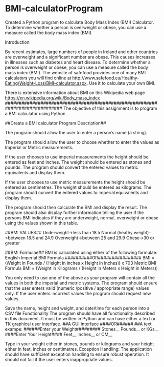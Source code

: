 # BMI-calculatorProgram
Created a Python program to calculate Body Mass Index (BMI) Calculator. To determine whether a person is overweight or obese, you can use a measure called the body mass index (BMI).
 
Introduction

By recent estimates, large numbers of people in Ireland and other countries are overweight and a significant number are obese. This causes increases in illnesses such as diabetes and heart disease. To determine whether a person is overweight or obese, you can use a measure called the body mass index (BMI). The website of safefood provides one of many BMI calculators you will find online at http://www.safefood.eu/Healthy-Eating/Weight-Loss/BMI-calculator.aspx. Use it to calculate your own BMI. 

There is extensive information about BMI on this Wikipedia web page 
https://en.wikipedia.org/wiki/Body_mass_index
#############################################################################
The objective of this assignment is to program a BMI calculator using Python.

##Create a BMI calculator Program Description## 


The program should allow the user to enter a person’s name (a string).

The program should allow the user to choose whether to enter the values as Imperial or Metric measurements.

If the user chooses to use imperial measurements the height should be entered as feet and inches. The weight should be entered as stones and pounds. The program should convert the entered values to metric equivalents and display them.

If the user chooses to use metric measurements the height should be entered as centimetres. The weight should be entered as kilograms. The program should convert the entered values to imperial equivalents and display them.


The program should then calculate the BMI and display the result.  The program should also display further information telling the user if the persons BMI indicates if they are underweight, normal, overweight or obese using the values shown in this table. 

##BMI VALUES##
Underweight->less than 18.5
Normal (heathy weight)->between 18.5 and 24.9
Overweight->between 25 and 29.9
Obese->30 or greater

##BMI Formulae##
BMI is calculated using either of the following formulae:
English Imperial BMI Formula
##########OR################
BMI = (Weight in Pounds / (Height in inches x Height in inches)) x 703
Metric BMI Formula
BMI = (Weight in Kilograms / (Height in Meters x Height in Meters))

You only need to use one of the above as your program will contain all the values in both the imperial and metric systems.
The program should ensure that the user enters valid (numeric /positive / appropriate range) values only. If the user enters incorrect values the program should request new values.

Save the name, height and weight, and date/time for each person into a CSV file 
Functionality
The program should have all functionality described in this document.  It must be written in Python 
and can have either a text or TK graphical user interface.
  ##A GUI interface
  ####OR######
  ##A text exampe:
######Enter your Weight#########
Stones__  Pounds__  or KGs__
####Enter Your Height####
Feet__  Inches__  or CM__ 

Type in your weight either in stones, pounds or kilograms and your height either in feet, inches or centimetres.
Exception Handling:
The application should have sufficient exception handling to ensure robust operation.
It should not fail if the user enters inappropriate values.



